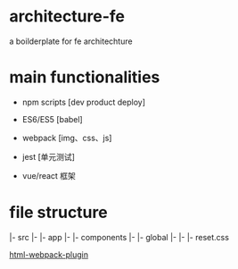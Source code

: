 # architecture-fe

a boilderplate for fe architechture

# main functionalities

- npm scripts [dev product deploy]

- ES6/ES5 [babel]

- webpack [img、css、js]

- jest [单元测试]

- vue/react 框架

# file structure

|- src
|- |- app
|- |- components
|- |- global
|- |- |- reset.css



[html-webpack-plugin](https://github.com/jantimon/html-webpack-plugin)